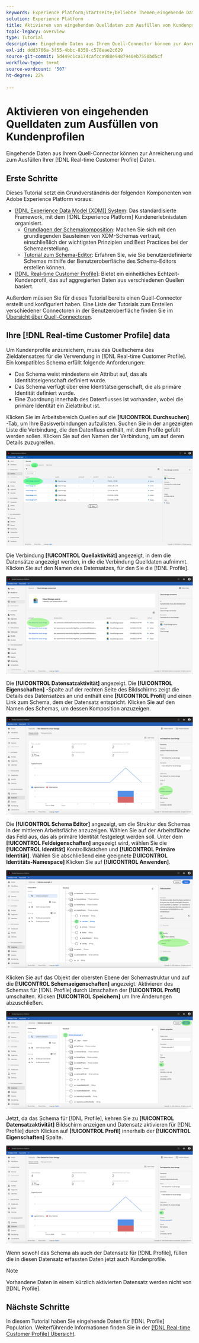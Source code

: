 ```yaml
---
keywords: Experience Platform;Startseite;beliebte Themen;eingehende Daten aktivieren;Profil ausfüllen;rtcp ausfüllen;Einheitliches Profil ausfüllen
solution: Experience Platform
title: Aktivieren von eingehenden Quelldaten zum Ausfüllen von Kundenprofilen in der Benutzeroberfläche
topic-legacy: overview
type: Tutorial
description: Eingehende Daten aus Ihrem Quell-Connector können zur Anreicherung und zum Ausfüllen Ihrer Echtzeit-Kundenprofildaten verwendet werden.
exl-id: ddd3766a-3f55-4bbc-8358-c578eae2c629
source-git-commit: 5d449c1ca174cafcca988e9487940eb7550bd5cf
workflow-type: tm+mt
source-wordcount: '507'
ht-degree: 22%

---
```


# Aktivieren von eingehenden Quelldaten zum Ausfüllen von Kundenprofilen

Eingehende Daten aus Ihrem Quell-Connector können zur Anreicherung und zum Ausfüllen Ihrer [!DNL Real-time Customer Profile] Daten.

## Erste Schritte

Dieses Tutorial setzt ein Grundverständnis der folgenden Komponenten von Adobe Experience Platform voraus:

- [[!DNL Experience Data Model (XDM)] System](../../../xdm/home.md): Das standardisierte Framework, mit dem [!DNL Experience Platform] Kundenerlebnisdaten organisiert.
   - [Grundlagen der Schemakomposition](../../../xdm/schema/composition.md): Machen Sie sich mit den grundlegenden Bausteinen von XDM-Schemas vertraut, einschließlich der wichtigsten Prinzipien und Best Practices bei der Schemaerstellung.
   - [Tutorial zum Schema-Editor](../../../xdm/tutorials/create-schema-ui.md): Erfahren Sie, wie Sie benutzerdefinierte Schemas mithilfe der Benutzeroberfläche des Schema-Editors erstellen können.
- [[!DNL Real-time Customer Profile]](../../../profile/home.md): Bietet ein einheitliches Echtzeit-Kundenprofil, das auf aggregierten Daten aus verschiedenen Quellen basiert.

Außerdem müssen Sie für dieses Tutorial bereits einen Quell-Connector erstellt und konfiguriert haben.  Eine Liste der Tutorials zum Erstellen verschiedener Connectoren in der Benutzeroberfläche finden Sie im [Übersicht über Quell-Connectoren](../../home.md).

## Ihre [!DNL Real-time Customer Profile] data

Um Kundenprofile anzureichern, muss das Quellschema des Zieldatensatzes für die Verwendung in [!DNL Real-time Customer Profile]. Ein kompatibles Schema erfüllt folgende Anforderungen:

- Das Schema weist mindestens ein Attribut auf, das als Identitätseigenschaft definiert wurde.
- Das Schema verfügt über eine Identitätseigenschaft, die als primäre Identität definiert wurde.
- Eine Zuordnung innerhalb des Datenflusses ist vorhanden, wobei die primäre Identität ein Zielattribut ist.

Klicken Sie im Arbeitsbereich Quellen auf die **[!UICONTROL Durchsuchen]** -Tab, um Ihre Basisverbindungen aufzulisten. Suchen Sie in der angezeigten Liste die Verbindung, die den Datenfluss enthält, mit dem Profile gefüllt werden sollen. Klicken Sie auf den Namen der Verbindung, um auf deren Details zuzugreifen.

![](../../images/tutorials/dataflow/cloud-storage/batch/browse.png)

Die Verbindung **[!UICONTROL Quellaktivität]** angezeigt, in dem die Datensätze angezeigt werden, in die die Verbindung Quelldaten aufnimmt. Klicken Sie auf den Namen des Datensatzes, für den Sie die [!DNL Profile].

![](../../images/tutorials/dataflow/cloud-storage/batch/dataset-dataflow.png)

Die **[!UICONTROL Datensatzaktivität]** angezeigt. Die **[!UICONTROL Eigenschaften]** -Spalte auf der rechten Seite des Bildschirms zeigt die Details des Datensatzes an und enthält eine **[!UICONTROL Profil]** und einen Link zum Schema, dem der Datensatz entspricht. Klicken Sie auf den Namen des Schemas, um dessen Komposition anzuzeigen.

![](../../images/tutorials/dataflow/cloud-storage/batch/select-dataset-schema.png)

Die **[!UICONTROL Schema Editor]** angezeigt, um die Struktur des Schemas in der mittleren Arbeitsfläche anzuzeigen. Wählen Sie auf der Arbeitsfläche das Feld aus, das als primäre Identität festgelegt werden soll. Unter dem **[!UICONTROL Feldeigenschaften]** angezeigt wird, wählen Sie die **[!UICONTROL Identität]** Kontrollkästchen und **[!UICONTROL Primäre Identität]**. Wählen Sie abschließend eine geeignete **[!UICONTROL Identitäts-Namespace]** Klicken Sie auf **[!UICONTROL Anwenden]**.

![](../../images/tutorials/dataflow/cloud-storage/batch/set-schema-identity.png)

Klicken Sie auf das Objekt der obersten Ebene der Schemastruktur und auf die **[!UICONTROL Schemaeigenschaften]** angezeigt. Aktivieren des Schemas für [!DNL Profile] durch Umschalten der **[!UICONTROL Profil]** umschalten. Klicken **[!UICONTROL Speichern]** um Ihre Änderungen abzuschließen.

![](../../images/tutorials/dataflow/cloud-storage/batch/enable-profile.png)

Jetzt, da das Schema für [!DNL Profile], kehren Sie zu **[!UICONTROL Datensatzaktivität]** Bildschirm anzeigen und Datensatz aktivieren für [!DNL Profile] durch Klicken auf **[!UICONTROL Profil]** innerhalb der **[!UICONTROL Eigenschaften]** Spalte.

![](../../images/tutorials/dataflow/cloud-storage/batch/enable-dataset-profile.png)

Wenn sowohl das Schema als auch der Datensatz für [!DNL Profile], füllen die in diesen Datensatz erfassten Daten jetzt auch Kundenprofile.

>[!NOTE]
>
>Vorhandene Daten in einem kürzlich aktivierten Datensatz werden nicht von [!DNL Profile].

## Nächste Schritte

In diesem Tutorial haben Sie eingehende Daten für [!DNL Profile] Population. Weiterführende Informationen finden Sie in der [[!DNL Real-time Customer Profile] Übersicht](../../../profile/home.md).

